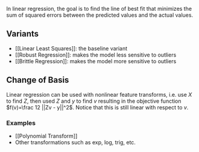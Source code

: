 In linear regression, the goal is to find the line of best fit that minimizes the sum of squared errors between the predicted values and the actual values. 
## Variants
- [[Linear Least Squares]]: the baseline variant
- [[Robust Regression]]: makes the model less sensitive to outliers
- [[Brittle Regression]]: makes the model more sensitive to outliers
## Change of Basis
Linear regression can be used with nonlinear feature transforms, i.e. use $X$ to find $Z$, then used $Z$ and $y$ to find $v$ resulting in the objective function $f(v)=\frac 12 ||Zv - y||^2$. Notice that this is still linear with respect to $v$. 
### Examples
- [[Polynomial Transform]]
- Other transformations such as exp, log, trig, etc.
